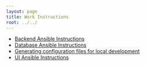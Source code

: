 ```yaml
---
layout: page
title: Work Instructions
root: ../../
---
```


* [Backend Ansible Instructions](backend.html)
* [Database Ansible Instructions](database.html)
* [Generating configuration files for local development](local_configs.html)
* [UI Ansible Instructions](ui.html)

